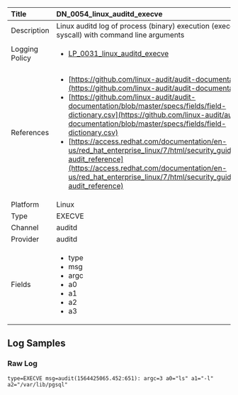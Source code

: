 | Title             | DN_0054_linux_auditd_execve                                                                                                      |
|:------------------|:-----------------------------------------------------------------------------------------------------------------|
| Description       | Linux auditd log of process (binary) execution (execeve syscall) with command line arguments                                                                                                |
| Logging Policy    | <ul><li>[LP_0031_linux_auditd_execve](../Logging_Policies/LP_0031_linux_auditd_execve.md)</li></ul> | 
| References     		| <ul><li>[https://github.com/linux-audit/audit-documentation](https://github.com/linux-audit/audit-documentation)</li><li>[https://github.com/linux-audit/audit-documentation/blob/master/specs/fields/field-dictionary.csv](https://github.com/linux-audit/audit-documentation/blob/master/specs/fields/field-dictionary.csv)</li><li>[https://access.redhat.com/documentation/en-us/red_hat_enterprise_linux/7/html/security_guide/app-audit_reference](https://access.redhat.com/documentation/en-us/red_hat_enterprise_linux/7/html/security_guide/app-audit_reference)</li></ul>                                  |
| Platform       		| Linux   |
| Type           		| EXECVE 		| 
| Channel        		| auditd    |
| Provider       		| auditd   |
| Fields         		| <ul><li>type</li><li>msg</li><li>argc</li><li>a0</li><li>a1</li><li>a2</li><li>a3</li></ul>                                               |


## Log Samples

### Raw Log

```
type=EXECVE msg=audit(1564425065.452:651): argc=3 a0="ls" a1="-l" a2="/var/lib/pgsql"
```





